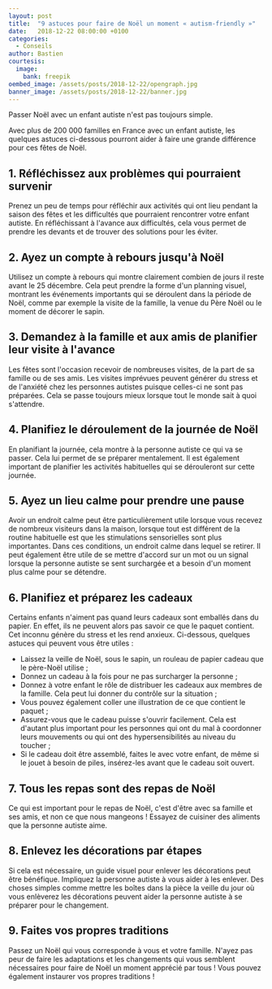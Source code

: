 ```yaml
---
layout: post
title:  "9 astuces pour faire de Noël un moment « autism-friendly »"
date:   2018-12-22 08:00:00 +0100
categories:
  - Conseils
author: Bastien
courtesis:
  image:
    bank: freepik
oembed_image: /assets/posts/2018-12-22/opengraph.jpg
banner_image: /assets/posts/2018-12-22/banner.jpg
---
```


Passer Noël avec un enfant autiste n'est pas toujours simple.

Avec plus de 200 000 familles en France avec un enfant autiste, les quelques astuces ci-dessous pourront aider 
à faire une grande différence pour ces fêtes de Noël.

## 1. Réfléchissez aux problèmes qui pourraient survenir

Prenez un peu de temps pour réfléchir aux activités qui ont lieu pendant la saison des fêtes et les difficultés que pourraient
rencontrer votre enfant autiste.
En réfléchissant à l'avance aux difficultés, cela vous permet de prendre les devants et de trouver des solutions pour les éviter.

## 2. Ayez un compte à rebours jusqu'à Noël

Utilisez un compte à rebours qui montre clairement combien de jours il reste avant le 25 décembre.
Cela peut prendre la forme d'un planning visuel, montrant les événements importants qui se déroulent dans la période de Noël, comme par exemple 
la visite de la famille, la venue du Père Noël ou le moment de décorer le sapin.

## 3. Demandez à la famille et aux amis de planifier leur visite à l'avance

<div align="center">
<amp-img class="center" width="460" height="360" src="/assets/posts/2018-12-22/3.jpg" alt="Planifier les visites" ></amp-img>
</div>

Les fêtes sont l'occasion recevoir de nombreuses visites, de la part de sa famille ou de ses amis.
Les visites imprévues peuvent générer du stress et de l'anxiété chez les personnes autistes puisque celles-ci ne sont pas préparées.
Cela se passe toujours mieux lorsque tout le monde sait à quoi s'attendre.

## 4. Planifiez le déroulement de la journée de Noël

En planifiant la journée, cela montre à la personne autiste ce qui va se passer. Cela lui permet de se préparer mentalement.
Il est également important de planifier les activités habituelles qui se dérouleront sur cette journée.

## 5. Ayez un lieu calme pour prendre une pause

<div align="center">
<amp-img class="center" width="460" height="300" src="/assets/posts/2018-12-22/5.jpg" alt="Faites une pause"></amp-img>
</div>

Avoir un endroit calme peut être particulièrement utile lorsque vous recevez de nombreux visiteurs dans la maison, lorsque tout est différent de la routine habituelle est que les 
stimulations sensorielles sont plus importantes.
Dans ces conditions, un endroit calme dans lequel se retirer.
Il peut également être utile de se mettre d'accord sur un mot ou un signal lorsque la personne autiste se sent surchargée et a besoin d'un moment plus calme pour se détendre.


## 6. Planifiez et préparez les cadeaux

<div align="center">
<amp-img class="center" width="460" height="312" src="/assets/posts/2018-12-22/6.jpg" alt="Préparez l'ouverture des cadeaux"></amp-img>
</div>

Certains enfants n'aiment pas quand leurs cadeaux sont emballés dans du papier. En effet, ils ne peuvent alors pas savoir ce que le paquet contient. Cet inconnu
 génère du stress et les rend anxieux.
Ci-dessous, quelques astuces qui peuvent vous être utiles&nbsp;:

 - Laissez la veille de Noël, sous le sapin, un rouleau de papier cadeau que le père-Noël utilise&nbsp;;
 - Donnez un cadeau à la fois pour ne pas surcharger la personne&nbsp;;
 - Donnez à votre enfant le rôle de distribuer les cadeaux aux membres de la famille. Cela peut lui donner du contrôle sur la situation&nbsp;;
 - Vous pouvez également coller une illustration de ce que contient le paquet&nbsp;;
 - Assurez-vous que le cadeau puisse s'ouvrir facilement. Cela est d'autant plus important pour les personnes qui ont du mal à coordonner leurs mouvements ou qui ont des hypersensibilités au niveau du toucher&nbsp;;
 - Si le cadeau doit être assemblé, faites le avec votre enfant, de même si le jouet à besoin de piles, insérez-les avant que le cadeau soit ouvert.

## 7. Tous les repas sont des repas de Noël

<div align="center">
<amp-img class="center" width="460" height="300" src="/assets/posts/2018-12-22/7.jpg" alt="Repas de Noël"></amp-img>
</div>

Ce qui est important pour le repas de Noël, c'est d'être avec sa famille et ses amis, et non ce que nous mangeons&nbsp;!
Essayez de cuisiner des aliments que la personne autiste aime.

## 8. Enlevez les décorations par étapes

<div align="center">
<amp-img class="center" width="460" height="300" src="/assets/posts/2018-12-22/8.jpg" alt="Décorations"></amp-img>
</div>

Si cela est nécessaire, un guide visuel pour enlever les décorations peut être bénéfique. Impliquez la personne autiste à vous aider à les enlever.
Des choses simples comme mettre les boîtes dans la pièce la veille du jour où vous enlèverez les décorations peuvent aider la personne autiste à se préparer pour le changement.

## 9. Faites vos propres traditions

<div align="center">
<amp-img class="center" width="460" height="300" src="/assets/posts/2018-12-22/9.jpg" alt="Sapin de Noël"></amp-img>
</div>

Passez un Noël qui vous corresponde à vous et votre famille.
N'ayez pas peur de faire les adaptations et les changements qui vous semblent nécessaires pour faire de Noël un moment apprécié par tous&nbsp;!
Vous pouvez également instaurer vos propres traditions&nbsp;!
